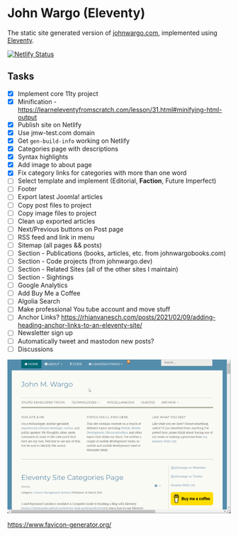 # John Wargo (Eleventy)

The static site generated version of [johnwargo.com](https://johnwargo.com), implemented using [Eleventy](https://www.11ty.dev/).

[![Netlify Status](https://api.netlify.com/api/v1/badges/9c776198-312a-450e-a329-fbb33e7afa79/deploy-status)](https://app.netlify.com/sites/johnwargo/deploys)

## Tasks

* [x] Implement core 11ty project
* [x] Minification - https://learneleventyfromscratch.com/lesson/31.html#minifying-html-output
* [x] Publish site on Netlify
* [x] Use jmw-test.com domain
* [x] Get `gen-build-info` working on Netlify
* [x] Categories page with descriptions
* [x] Syntax highlights
* [x] Add image to about page
* [x] Fix category links for categories with more than one word
* [ ] Select template and implement (Editorial, **Faction**, Future Imperfect)
* [ ] Footer
* [ ] Export latest Joomla! articles
* [ ] Copy post files to project
* [ ] Copy image files to project
* [ ] Clean up exported articles
* [ ] Next/Previous buttons on Post page
* [ ] RSS feed and link in menu
* [ ] Sitemap (all pages && posts)
* [ ] Section - Publications (books, articles, etc. from johnwargobooks.com)
* [ ] Section - Code projects (from johnwargo.dev)
* [ ] Section - Related Sites (all of the other sites I maintain)
* [ ] Section - Sightings
* [ ] Google Analytics
* [ ] Add Buy Me a Coffee
* [ ] Algolia Search
* [ ] Make professional You tube account and move stuff
* [ ] Anchor Links? https://rhianvanesch.com/posts/2021/02/09/adding-heading-anchor-links-to-an-eleventy-site/
* [ ] Newsletter sign up
* [ ] Automatically tweet and mastodon new posts?
* [ ] Discussions

![Home Page](images/image-01.png)

https://www.favicon-generator.org/
